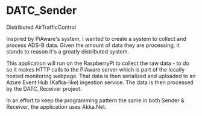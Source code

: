 # DATC_Sender
Distributed AirTrafficControl

Inspired by PiAware's system, I wanted to create a system to collect and process ADS-B data. Given the amount of data they are processing, it stands to reason it's a greatly distributed system.

This application will run on the RaspberryPi to collect the raw data - to do so it makes HTTP calls to the PiAware server which is part of the locally hosted monitoring webpage. 
That data is then serialized and uploaded to an Azure Event Hub (Kafka-like) ingestion service.  The data is then processed by the DATC_Receiver project. 

In an effort to keep the programming pattern the same in both Sender & Receiver, the application uses Akka.Net.
